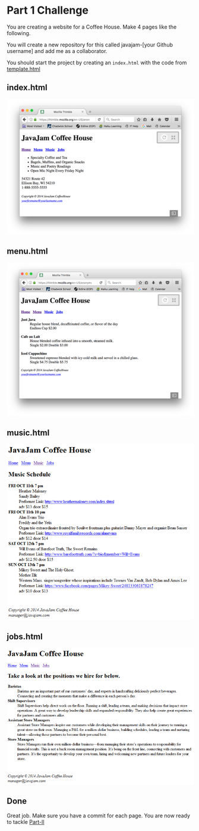 # Part 1 Challenge 

You are creating a website for a Coffee House. Make 4 pages like the following. <br>

You will create a new repository for this called javajam-[your Github username] and add me as a collaborator.

You should start the project by creating an `index.html` with the code from [template.html](template.html) 

## index.html 

![Home Page](images/index.png)

## menu.html

![Menu](images/menu.png)

## music.html

![Music](images/music.png)

## jobs.html

![Jobs](images/jobs.png)

## Done 

Great job. Make sure you have a commit for each page. You are now ready to tackle [Part-II](../../part-II)
